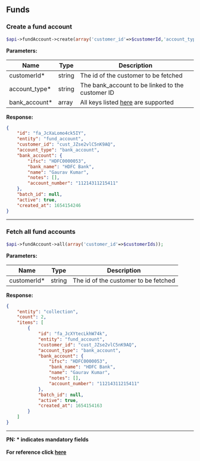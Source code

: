 ## Funds

### Create a fund account
```php
$api->fundAccount->create(array('customer_id'=>$customerId,'account_type'=>'bank_account','bank_account'=>array('name'=>'Gaurav Kumar', 'account_number'=>'11214311215411', 'ifsc'=>'HDFC0000053')));
```

**Parameters:**

| Name          | Type        | Description                                 |
|---------------|-------------|---------------------------------------------|
| customerId*   | string      | The id of the customer to be fetched  |
| account_type* | string      | The bank_account to be linked to the customer ID  |
| bank_account* | array      | All keys listed [here](https://razorpay.com/docs/payments/customers/customer-fund-account-api/#create-a-fund-account) are supported |

**Response:**
```json
{
    "id": "fa_JcXaLomo4ck5IY",
    "entity": "fund_account",
    "customer_id": "cust_JZse2vlC5nK9AQ",
    "account_type": "bank_account",
    "bank_account": {
        "ifsc": "HDFC0000053",
        "bank_name": "HDFC Bank",
        "name": "Gaurav Kumar",
        "notes": [],
        "account_number": "11214311215411"
    },
    "batch_id": null,
    "active": true,
    "created_at": 1654154246
}
```
-------------------------------------------------------------------------------------------------------

### Fetch all fund accounts

```php
$api->fundAccount->all(array('customer_id'=>$customerIds));
```

**Parameters:**

| Name          | Type        | Description                                 |
|---------------|-------------|---------------------------------------------|
| customerId*   | string      | The id of the customer to be fetched  |

**Response:**
```json
{
    "entity": "collection",
    "count": 2,
    "items": [
        {
            "id": "fa_JcXYtecLkhW74k",
            "entity": "fund_account",
            "customer_id": "cust_JZse2vlC5nK9AQ",
            "account_type": "bank_account",
            "bank_account": {
                "ifsc": "HDFC0000053",
                "bank_name": "HDFC Bank",
                "name": "Gaurav Kumar",
                "notes": [],
                "account_number": "11214311215411"
            },
            "batch_id": null,
            "active": true,
            "created_at": 1654154163
        }
    ]
}
```
-------------------------------------------------------------------------------------------------------

**PN: * indicates mandatory fields**
<br>
<br>
**For reference click [here](https://razorpay.com/docs/payments/customers/customer-fund-account-api/)**
